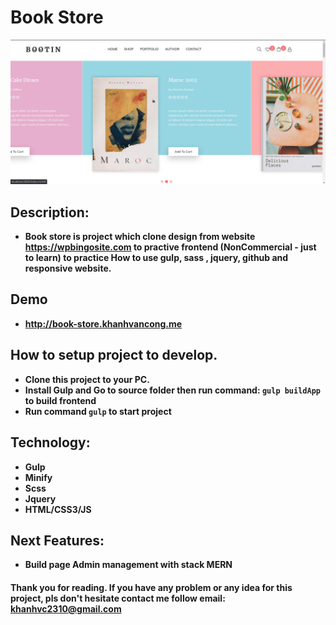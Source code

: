 # Book Store
![](https://github.com/KhanhVanCong/BookStore/blob/master/src/assets/images/review.png)
## Description:
- __Book store is project which clone design from website https://wpbingosite.com to practive frontend (NonCommercial - just to learn)
to practice How to use gulp, sass , jquery, github and responsive website.__
## Demo
- __http://book-store.khanhvancong.me__
## How to setup project to develop.
- __Clone this project to your PC.__
- __Install Gulp and Go to source folder then run command: ```gulp buildApp``` to build frontend__
- __Run command ```gulp``` to start project__
## Technology:
- __Gulp__
- __Minify__
- __Scss__
- __Jquery__
- __HTML/CSS3/JS__

## Next Features:
- __Build page Admin management with stack MERN__

#### Thank you for reading. If you have any problem or any idea for this project, pls don't hesitate contact me follow email: khanhvc2310@gmail.com
